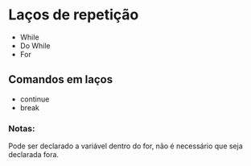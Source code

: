 <h1>Laços de repetição</h1>
<ul>
    <li>While</li>
    <li>Do While</li>
    <li>For</li>
</ul>
<h2>Comandos em laços</h2>
<ul>
    <li>continue</li>
    <li>break</li>
</ul>
<h3>Notas:</h3>
<p>
        Pode ser declarado a variável dentro do for, não é necessário que seja declarada fora.
</p>